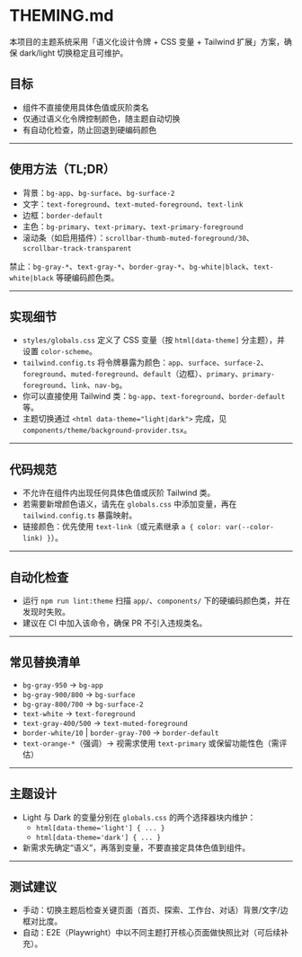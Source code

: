 # THEMING.md

本项目的主题系统采用「语义化设计令牌 + CSS 变量 + Tailwind 扩展」方案，确保 dark/light 切换稳定且可维护。

## 目标
- 组件不直接使用具体色值或灰阶类名
- 仅通过语义化令牌控制颜色，随主题自动切换
- 有自动化检查，防止回退到硬编码颜色

---

## 使用方法（TL;DR）
- 背景：`bg-app`、`bg-surface`、`bg-surface-2`
- 文字：`text-foreground`、`text-muted-foreground`、`text-link`
- 边框：`border-default`
- 主色：`bg-primary`、`text-primary`、`text-primary-foreground`
- 滚动条（如启用插件）：`scrollbar-thumb-muted-foreground/30`、`scrollbar-track-transparent`

禁止：`bg-gray-*`、`text-gray-*`、`border-gray-*`、`bg-white|black`、`text-white|black` 等硬编码颜色类。

---

## 实现细节
- `styles/globals.css` 定义了 CSS 变量（按 `html[data-theme]` 分主题），并设置 `color-scheme`。
- `tailwind.config.ts` 将令牌暴露为颜色：`app`、`surface`、`surface-2`、`foreground`、`muted-foreground`、`default`（边框）、`primary`、`primary-foreground`、`link`、`nav-bg`。
- 你可以直接使用 Tailwind 类：`bg-app`、`text-foreground`、`border-default` 等。
- 主题切换通过 `<html data-theme="light|dark">` 完成，见 `components/theme/background-provider.tsx`。

---

## 代码规范
- 不允许在组件内出现任何具体色值或灰阶 Tailwind 类。
- 若需要新增颜色语义，请先在 `globals.css` 中添加变量，再在 `tailwind.config.ts` 暴露映射。
- 链接颜色：优先使用 `text-link`（或元素继承 `a { color: var(--color-link) }`）。

---

## 自动化检查
- 运行 `npm run lint:theme` 扫描 `app/`、`components/` 下的硬编码颜色类，并在发现时失败。
- 建议在 CI 中加入该命令，确保 PR 不引入违规类名。

---

## 常见替换清单
- `bg-gray-950` → `bg-app`
- `bg-gray-900/800` → `bg-surface`
- `bg-gray-800/700` → `bg-surface-2`
- `text-white` → `text-foreground`
- `text-gray-400/500` → `text-muted-foreground`
- `border-white/10` | `border-gray-700` → `border-default`
- `text-orange-*`（强调）→ 视需求使用 `text-primary` 或保留功能性色（需评估）

---

## 主题设计
- Light 与 Dark 的变量分别在 `globals.css` 的两个选择器块内维护：
  - `html[data-theme='light'] { ... }`
  - `html[data-theme='dark'] { ... }`
- 新需求先确定“语义”，再落到变量，不要直接定具体色值到组件。

---

## 测试建议
- 手动：切换主题后检查关键页面（首页、探索、工作台、对话）背景/文字/边框对比度。
- 自动：E2E（Playwright）中以不同主题打开核心页面做快照比对（可后续补充）。

